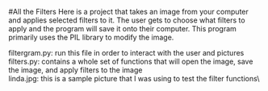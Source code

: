 #All the Filters
Here is a project that takes an image from your computer and applies selected filters to it. The user gets to choose what filters to apply and the program will save it onto their computer. This program primarily uses the PIL library to modify the image.

filtergram.py: run this file in order to interact with the user and pictures\
filters.py: contains a whole set of functions that will open the image, save the image, and apply filters to the image\
linda.jpg: this is a sample picture that I was using to test the filter functions\
